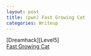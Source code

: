 ```yaml
---
layout: post
title: (pwn) Fast Growing Cat
categories: Writeup
---
```


[Dreamhack][Level5]<br>
[Fast Growing Cat](https://bugeun1007.tistory.com/81)
